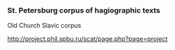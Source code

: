 ### St. Petersburg corpus of hagiographic texts

Old Church Slavic corpus

http://project.phil.spbu.ru/scat/page.php?page=project